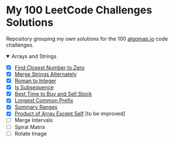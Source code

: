 # My 100 LeetCode Challenges Solutions

Repository grouping my own solutions for the 100 [algomap.io](https://algomap.io) code challenges.

<details open>
<summary>Arrays and Strings</summary>
  
  - [x] [Find Closest Number to Zero](https://leetcode.com/problems/find-closest-number-to-zero/submissions/1373658433)
  - [x] [Merge Strings Alternately](https://leetcode.com/problems/merge-strings-alternately/submissions/1373669401)
  - [x] [Roman to Integer](https://leetcode.com/problems/roman-to-integer/submissions/1373691107)
  - [x] [Is Subsequence](https://leetcode.com/problems/is-subsequence/submissions/1373697987)
  - [x] [Best Time to Buy and Sell Stock](https://leetcode.com/problems/best-time-to-buy-and-sell-stock/submissions/1374141239)
  - [x] [Longest Common Prefix](https://leetcode.com/problems/longest-common-prefix/submissions/1374356035)
  - [x] [Summary Ranges](https://leetcode.com/problems/summary-ranges/submissions/1374505423)
  - [x] [Product of Array Except Self](https://leetcode.com/problems/product-of-array-except-self/submissions/1377159725) [to be improved]
  - [ ] Merge Intervals
  - [ ] Spiral Matrix
  - [ ] Rotate Image
</details>
